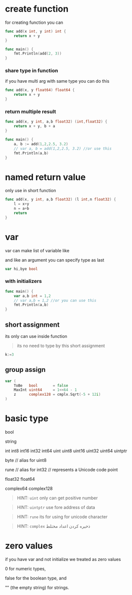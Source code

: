 # create function

for creating function you can

```go
func add(x int, y int) int {
	return x + y
}

func main() {
	fmt.Println(add(2, 3))
}
```

### share type in function

if you have multi arg with same type you can do this

```go
func add(x, y float64) float64 {
	return x + y
}
```

### return multiple result

```go
func add(x, y int, a,b float32) (int,float32) {
	return x + y, b + a
}

func main() {
	a, b := add(1,2,2.5, 3.2)
	// var a, b = add(1,2,2.5, 3.2) //or use this
	fmt.Println(a,b)
}
```

# named return value

only use in short function

```go
func add(x, y int, a,b float32) (l int,n float32) {
	l = x+y
	n = a+b
	return
}
```

# var

var can make list of variable like

and like an argument you can specify type as last

```go
var hi,bye bool
```

### with initializers

```go
func main() {
	var a,b int = 1,2
	// var a,b = 1,2 //or you can use this
	fmt.Println(a,b)
}
```

## short assignment
its only can use inside function
> its no need to type by this short assignment

```go
k:=3
```
## group assign
```go
var (
	ToBe   bool       = false
	MaxInt uint64     = 1<<64 - 1
	z      complex128 = cmplx.Sqrt(-5 + 12i)
)
```
# basic type

bool

string

int  int8  int16  int32  int64
uint uint8 uint16 uint32 uint64 uintptr

byte // alias for uint8

rune // alias for int32
     // represents a Unicode code point

float32 float64

complex64 complex128

>HINT: `uint` only can get positive number

>HINT: `uintptr` use fore address of data

>HINT: `rune` its for using for unicode character

>HINT: `complex` ذخیره کردن اعداد مختلط


# zero values
if you have var and not initialize we treated as zero values

0 for numeric types,

false for the boolean type, and

"" (the empty string) for strings.